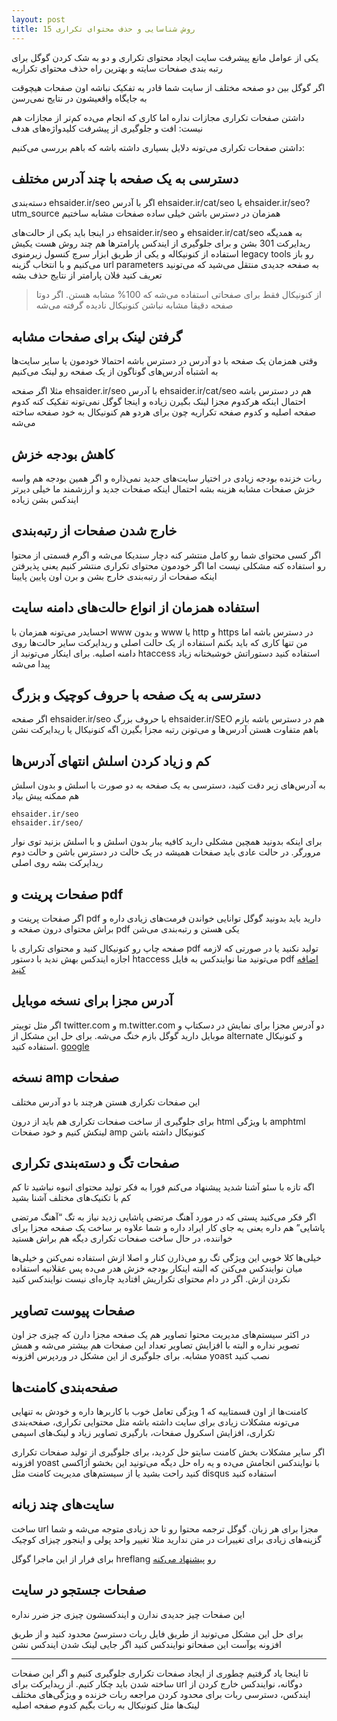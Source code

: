 ```yaml
---
layout: post
title: 15 روش شناسایی و حذف محتوای تکراری
---
```


یکی از عوامل مانع پیشرفت سایت ایجاد محتوای تکراری و دو به شک کردن گوگل برای رتبه بندی صفحات سایته و بهترین راه حذف محتوای تکراریه

اگر گوگل بین دو صفحه مختلف از سایت شما قادر به تفکیک نباشه اون صفحات هیچوقت به جایگاه واقعیشون در نتایج نمی‌رسن

داشتن صفحات تکراری مجازات نداره اما کاری که انجام می‌ده کم‌تر از مجازات هم نیست: افت و جلوگیری از پیشرفت کلیدواژه‌های هدف

داشتن صفحات تکراری می‌تونه دلایل بسیاری داشته باشه که باهم بررسی می‌کنیم:

## دسترسی به یک صفحه با چند آدرس مختلف

دسته‌بندی ehsaider.ir/seo اگر با آدرس ehsaider.ir/cat/seo یا ehsaider.ir/seo?utm_source همزمان در دسترس باشن خیلی ساده صفحات مشابه ساختیم

در اینجا باید یکی از حالت‌های ehsaider.ir/seo و ehsaider.ir/cat/seo به همدیگه ریدایرکت 301 بشن و برای جلوگیری از ایندکس پارامترها هم چند روش هست یکیش استفاده از کنونیکاله و یکی از طریق ابزار سرچ کنسول زیرمنوی legacy tools رو باز می‌کنیم و با انتخاب گزینه url parameters به صفحه جدیدی منتقل می‌شید که می‌تونید تعریف کنید فلان پارامتر از نتایج حذف بشه

> از کنونیکال فقط برای صفحاتی استفاده می‌شه که 100% مشابه هستن. اگر دوتا صفحه دقیقا مشابه نباشن کنونیکال نادیده گرفته می‌شه

## گرفتن لینک برای صفحات مشابه

وقتی همزمان یک صفحه با دو آدرس در دسترس باشه احتمالا خودمون یا سایر سایت‌ها به اشتباه آدرس‌های گوناگون از یک صفحه رو لینک می‌کنیم

مثلا اگر صفحه ehsaider.ir/seo با آدرس ehsaider.ir/cat/seo هم در دسترس باشه احتمال اینکه هرکدوم مجزا لینک بگیرن زیاده و اینجا گوگل نمی‌تونه تفکیک کنه کدوم صفحه اصلیه و کدوم صفحه تکراریه چون برای هردو هم کنونیکال به خود صفحه ساخته می‌شه

## کاهش بودجه خزش

ربات خزنده بودجه زیادی در اختیار سایت‌های جدید نمی‌ذاره و اگر همین بودجه هم واسه خزش صفحات مشابه هزینه بشه احتمال اینکه صفحات جدید و ارزشمند ما خیلی دیرتر ایندکس بشن زیاده

## خارج شدن صفحات از رتبه‌بندی

اگر کسی محتوای شما رو کامل منتشر کنه دچار سندیکا می‌شه و اگرم قسمتی از محتوا رو استفاده کنه مشکلی نیست اما اگر خودمون محتوای تکراری منتشر کنیم یعنی پذیرفتن اینکه صفحات از رتبه‌بندی خارج بشن و برن اون پایین پایینا

## استفاده همزمان از انواع حالت‌های دامنه سایت

احسایدر می‌تونه همزمان با www و بدون www یا http و https در دسترس باشه اما من تنها کاری که باید بکنم استفاده از یک حالت اصلی و ریدایرکت سایر حالت‌ها روی دامنه اصلیه. برای اینکار می‌تونید از htaccess استفاده کنید دستوراتش خوشبختانه زیاد پیدا می‌شه

## دسترسی به یک صفحه با حروف کوچیک و بزرگ

اگر صفحه ehsaider.ir/seo با حروف بزرگ ehsaider.ir/SEO هم در دسترس باشه بازم باهم متفاوت هستن آدرس‌ها و می‌تونن رتبه مجزا بگیرن اگه کنونیکال یا ریدایرکت نشن

## کم و زیاد کردن اسلش انتهای آدرس‌ها

به آدرس‌های زیر دقت کنید، دسترسی به یک صفحه به دو صورت با اسلش و بدون اسلش هم ممکنه پیش بیاد

```
ehsaider.ir/seo
ehsaider.ir/seo/
```

برای اینکه بدونید همچین مشکلی دارید کافیه یبار بدون اسلش و با اسلش بزنید توی نوار مرورگر. در حالت عادی باید صفحات همیشه در یک حالت در دسترس باشن و حالت دوم ریدایرکت بشه روی اصلی

## صفحات پرینت و pdf

اگر صفحات پرینت و pdf دارید باید بدونید گوگل توانایی خواندن فرمت‌های زیادی داره و براش محتوای درون صفحه و pdf یکی هستن و رتبه‌بندی می‌شن

صفحه چاپ رو کنونیکال کنید و محتوای تکراری با pdf تولید نکنید یا در صورتی که لازمه اجازه ایندکس بهش ندید با دستور htaccess می‌تونید متا نوایندکس به فایل pdf [اضافه کنید](https://webmasters.stackexchange.com/questions/14520/how-to-prevent-a-pdf-file-from-being-indexed-by-search-engines)

## آدرس مجزا برای نسخه موبایل

اگر مثل توییتر twitter.com و m.twitter.com دو آدرس مجزا برای نمایش در دسکتاپ و موبایل دارید گوگل بازم خنگ می‌شه. برای حل این مشکل از alternate و کنونیکال استفاده کنید. [google](https://developers.google.com/search/mobile-sites/mobile-seo/separate-urls#annotations-for-desktop-and-mobile-urls)

## نسخه amp صفحات

این صفحات تکراری هستن هرچند با دو آدرس مختلف

برای جلوگیری از ساخت صفحات تکراری هم باید از درون html با ویژگی amphtml لینکش کنیم و خود صفحات amp کنونیکال داشته باشن

## صفحات تگ و دسته‌بندی تکراری

اگه تازه با سئو آشنا شدید پیشنهاد می‌کنم فورا به فکر تولید محتوای انبوه نباشید تا کم کم با تکنیک‌های مختلف آشنا بشید

اگر فکر می‌کنید پستی که در مورد آهنگ مرتضی پاشایی زدید نیاز به تگ “آهنگ مرتضی پاشایی” هم داره یعنی یه جای کار ایراد داره و شما علاوه بر ساخت یک صفحه مجزا برای خواننده، در حال ساخت صفحات تکراری دیگه هم براش هستید

خیلی‌ها کلا خوبی این ویژگی تگ رو می‌ذارن کنار و اصلا ازش استفاده نمی‌کنن و خیلی‌ها میان نوایندکس می‌کنن که البته اینکار بودجه خزش هدر می‌ده پس عقلانیه استفاده نکردن ازش. اگر در دام محتوای تکراریش افتادید چاره‌ای نیست نوایندکس کنید

## صفحات پیوست تصاویر

در اکثر سیستم‌های مدیریت محتوا تصاویر هم یک صفحه مجزا دارن که چیزی جز اون تصویر نداره و البته با افزایش تصاویر تعداد این صفحات هم بیشتر می‌شه و همش مشابه. برای جلوگیری از این مشکل در وردپرس افزونه yoast نصب کنید

## صفحه‌بندی کامنت‌ها

کامنت‌ها از اون قسمتاییه که 1 ویژگی تعامل خوب با کاربرها داره و خودش به تنهایی می‌تونه مشکلات زیادی برای سایت داشته باشه مثل محتوایی تکراری، صفحه‌بندی تکراری، افزایش اسکرول صفحات، بارگیری تصاویر زیاد و لینک‌های اسپمی

اگر سایر مشکلات بخش کامنت سایتو حل کردید، برای جلوگیری از تولید صفحات تکراری افزونه yoast با نوایندکس انجامش می‌ده و یه راه حل دیگه می‌تونید این بخشو آژاکسی کنید راحت بشید یا از سیستم‌های مدیریت کامنت مثل disqus استفاده کنید

## سایت‌های چند زبانه

ساخت url مجزا برای هر زبان. گوگل ترجمه محتوا رو تا حد زیادی متوجه می‌شه و شما گزینه‌های زیادی برای تغییرات در متن ندارید مثلا تغییر واحد پولی و اینجور چیزای کوچیک

برای فرار از این ماجرا گوگل hreflang رو [پیشنهاد می‌کنه](https://support.google.com/webmasters/answer/189077)

## صفحات جستجو در سایت

این صفحات چیز جدیدی ندارن و ایندکسشون چیزی جز ضرر نداره

برای حل این مشکل می‌تونید از طریق فایل ربات دسترسیُ محدود کنید و از طریق افزونه یوآست این صفحاتو نوایندکس کنید اگر جایی لینک شدن ایندکس نشن

***

تا اینجا یاد گرفتیم چطوری از ایجاد صفحات تکراری جلوگیری کنیم و اگر این صفحات ساخته شدن باید چکار کنیم. از ریدایرکت برای url دوگانه، نوایندکس خارج کردن از ایندکس، دسترسی ربات برای محدود کردن مراجعه ربات خزنده و ویژگی‌های مختلف لینک‌ها مثل کنونیکال به ربات بگیم کدوم صفحه اصلیه
